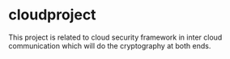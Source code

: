 # cloudproject
This project is related to cloud security framework in inter cloud communication which will do the cryptography at both ends.
